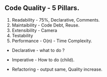 ## Code Quality - 5 Pillars.

1. Readability - 75%, Declarative, Comments.
2. Maintaibility - Code Debt, Reuse.
3. Extensibility - Camera 
4. Testability 
5. Performance - O(n) - Time Complexity.



- Declarative - what to do ?
- Imperative -  How to do  (child).

- Refactoring - output same, Quality increase.
